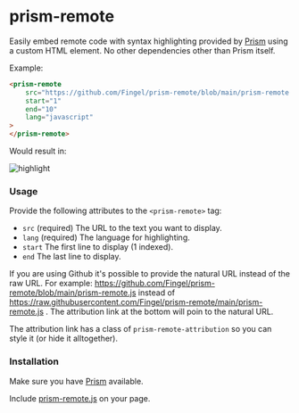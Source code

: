 # prism-remote
Easily embed remote code with syntax highlighting provided by [Prism](https://prismjs.com/) using a custom HTML
element. No other dependencies other than Prism itself.

Example:

```html
<prism-remote
    src="https://github.com/Fingel/prism-remote/blob/main/prism-remote.js"
    start="1"
    end="10"
    lang="javascript"
>
</prism-remote>
```
Would result in:

![highlight](https://github.com/Fingel/prism-remote/assets/3046397/a2f5ea68-f0ee-4a37-9bc6-be35b9502e9d)

### Usage
Provide the following attributes to the `<prism-remote>` tag:
- `src` (required) The URL to the text you want to display.
- `lang` (required) The language for highlighting.
- `start` The first line to display (1 indexed).
- `end` The last line to display.

If you are using Github it's possible to provide the natural URL instead of the raw URL. For 
example: https://github.com/Fingel/prism-remote/blob/main/prism-remote.js instead of https://raw.githubusercontent.com/Fingel/prism-remote/main/prism-remote.js
. The attribution link at the bottom will poin to the natural URL.

The attribution link has a class of `prism-remote-attribution` so you can style it (or hide it alltogether).

### Installation
Make sure you have [Prism](https://prismjs.com/) available.

Include [prism-remote.js](prism-remote.js) on your page.
